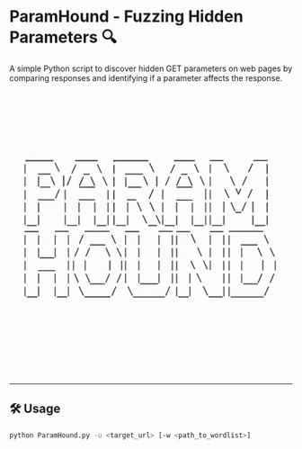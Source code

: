 # ParamHound - Fuzzing Hidden Parameters 🔍

A simple Python script to discover hidden GET parameters on web pages by comparing responses and identifying if a parameter affects the response.

![ParamHound](ParamHound.png)

---

## 🛠️ Usage

```bash
python ParamHound.py -u <target_url> [-w <path_to_wordlist>]
